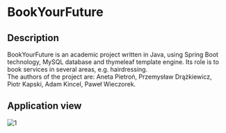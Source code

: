 # BookYourFuture
## Description
BookYourFuture is an academic project written in Java, using Spring Boot technology, MySQL database and thymeleaf template engine. Its role is to book services in several areas, e.g. hairdressing.<br>
The authors of the project are: Aneta Pietroń, Przemysław Drążkiewicz, Piotr Kapski, Adam Kincel, Paweł Wieczorek.
## Application view

![1](https://user-images.githubusercontent.com/22658595/137955681-93d37ca8-0e66-4180-b6aa-32a682d513c3.png)

<br>
